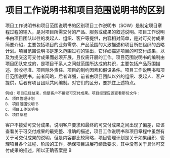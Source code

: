 # 项目工作说明书和项目范围说明书的区别

项目工作说明书和项目范围说明书的区别项目工作说明书（SOW）是制定项目章程过程的输入，是对项目所需交付的产品、服务或成果的叙述说明。项目工作说明书由项目团队以往的发起人、组织、客户等提供，内容相对简单，是对可交付成果简要介绍，主要包括项目的业务需求、产品范围的大致描述和项目所在组织的战略计划。项目范围说明书是定义范围过程的输出，它详细描述项目的可交付成果，以及为提交这可交付成果而必须开展，且仅需开展的工作。项目范围说明书的编制由项目团队完成的，是项目干系人之间就范围所达成的共识，主要包括产品范围描述、验收标准、项目除外责任、项目的制约因素和假设条件。项目工作说明书和项目范围说明书，前者简略，后者详细，前者由项目团队以外的组织、发起人、客户提供，后者有项目团队共同编制。对它们的区分，要抓住上述特点。

```
例如：项目已经结束，但是客户不接受可交付成果。项目经理应该查看那份文件：
A. 项目管理计划
B. 项目范围说明书
C. 项目工作说明书
D. 项目章程
```

客户不接受可交付成果，说明客户要求和最终的可交付成果之间出现了偏差，应该查看关于可交付成果的最完整、准确的描述，项目工作说明书和项目章程中虽然有关于可交付成果的说明，但是内容都比较简略，项目管理计划是关于如果组织、管理项目各个过程、阶段的工作，确保项目进展符绩效要求，其中没有关于具体可交付成果的描述，所以正确答案是 B